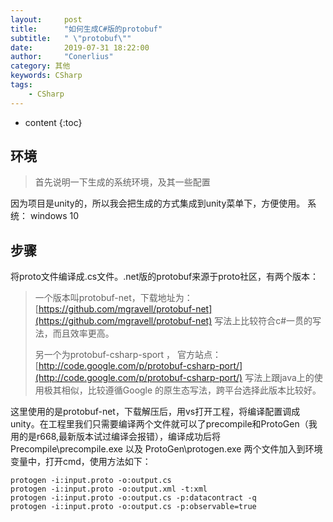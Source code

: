 ```yaml
---
layout:     post
title:      "如何生成C#版的protobuf"
subtitle:   " \"protobuf\""
date:       2019-07-31 18:22:00
author:     "Conerlius"
category: 其他
keywords: CSharp
tags:
    - CSharp
---
```

* content
{:toc}

## 环境

> 首先说明一下生成的系统环境，及其一些配置

因为项目是unity的，所以我会把生成的方式集成到unity菜单下，方便使用。
系统： windows 10

## 步骤

将proto文件编译成.cs文件。.net版的protobuf来源于proto社区，有两个版本：
> 一个版本叫protobuf-net，下载地址为：[https://github.com/mgravell/protobuf-net](https://github.com/mgravell/protobuf-net)  写法上比较符合c#一贯的写法，而且效率更高。
>
> 另一个为protobuf-csharp-sport ， 官方站点：[http://code.google.com/p/protobuf-csharp-port/](http://code.google.com/p/protobuf-csharp-port/) 写法上跟java上的使用极其相似，比较遵循Google 的原生态写法，跨平台选择此版本比较好。
> 
这里使用的是protobuf-net，下载解压后，用vs打开工程，将编译配置调成unity。在工程里我们只需要编译两个文件就可以了precompile和ProtoGen（我用的是r668,最新版本试过编译会报错），编译成功后将Precompile\precompile.exe 以及 ProtoGen\protogen.exe 两个文件加入到环境变量中，打开cmd，使用方法如下：

```
protogen -i:input.proto -o:output.cs  
protogen -i:input.proto -o:output.xml -t:xml  
protogen -i:input.proto -o:output.cs -p:datacontract -q  
protogen -i:input.proto -o:output.cs -p:observable=true  
```